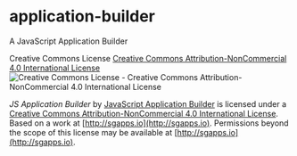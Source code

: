 # application-builder
A JavaScript Application Builder




Creative Commons License [Creative Commons Attribution-NonCommercial 4.0 International License](http://creativecommons.org/licenses/by-nc/4.0/)
![Creative Commons License - Creative Commons Attribution-NonCommercial 4.0 International License](https://i.creativecommons.org/l/by-nc/4.0/88x31.png)

*JS Application Builder* by [JavaScript Application Builder](http://sgapps.io) is licensed under a [Creative Commons Attribution-NonCommercial 4.0 International License](http://creativecommons.org/licenses/by-nc/4.0/).
Based on a work at [http://sgapps.io](http://sgapps.io).
Permissions beyond the scope of this license may be available at [http://sgapps.io](http://sgapps.io).
